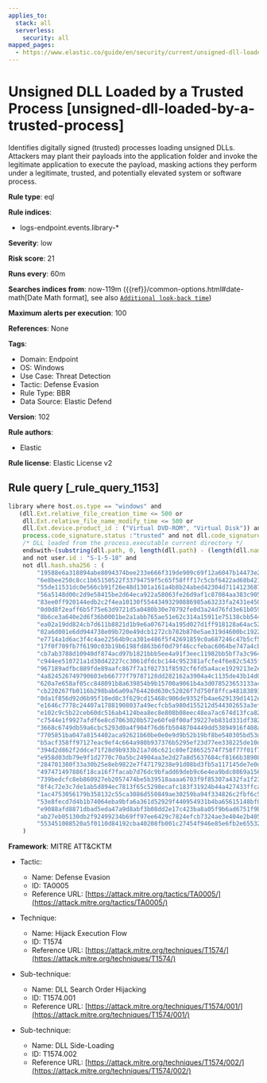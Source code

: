 ```yaml
---
applies_to:
  stack: all
  serverless:
    security: all
mapped_pages:
  - https://www.elastic.co/guide/en/security/current/unsigned-dll-loaded-by-a-trusted-process.html
---
```


# Unsigned DLL Loaded by a Trusted Process [unsigned-dll-loaded-by-a-trusted-process]

Identifies digitally signed (trusted) processes loading unsigned DLLs. Attackers may plant their payloads into the application folder and invoke the legitimate application to execute the payload, masking actions they perform under a legitimate, trusted, and potentially elevated system or software process.

**Rule type**: eql

**Rule indices**:

* logs-endpoint.events.library-*

**Severity**: low

**Risk score**: 21

**Runs every**: 60m

**Searches indices from**: now-119m ({{ref}}/common-options.html#date-math[Date Math format], see also [`Additional look-back time`](docs-content://solutions/security/detect-and-alert/create-detection-rule.md#rule-schedule))

**Maximum alerts per execution**: 100

**References**: None

**Tags**:

* Domain: Endpoint
* OS: Windows
* Use Case: Threat Detection
* Tactic: Defense Evasion
* Rule Type: BBR
* Data Source: Elastic Defend

**Version**: 102

**Rule authors**:

* Elastic

**Rule license**: Elastic License v2

## Rule query [_rule_query_1153]

```js
library where host.os.type == "windows" and
   (dll.Ext.relative_file_creation_time <= 500 or
    dll.Ext.relative_file_name_modify_time <= 500 or
    dll.Ext.device.product_id : ("Virtual DVD-ROM", "Virtual Disk")) and dll.hash.sha256 != null and
    process.code_signature.status :"trusted" and not dll.code_signature.status : ("trusted", "errorExpired", "errorCode_endpoint*") and
    /* DLL loaded from the process.executable current directory */
    endswith~(substring(dll.path, 0, length(dll.path) - (length(dll.name) + 1)), substring(process.executable, 0, length(process.executable) - (length(process.name) + 1)))
    and not user.id : "S-1-5-18" and
    not dll.hash.sha256 : (
        "19588e6a318894abe8094374bee233e666f319de909c69f12a6047b14473e299",
        "6e8bee250c8cc1b65150522f33794759f5c65f58fff17c5cbf6422ad68b421d2",
        "55de11531dc0e566cb91f26e48d1301a161a4b8b24abed42304d711412368760",
        "56a5148d00c2d9e58415be2d64eca922a58063fe26d9af1c87084aa383c9058e",
        "83ee0ff920144edb2c2f4ea10130f55443493290886985a63233fa2431e450f9",
        "0d0d8f2eaff6b5f75e63d9721d5a0480b30e70792fe0d3a24d76fd3e61b05982",
        "8b6ce3a640e2d6f36b0001be2a1abb765ae51e62c314a15911e75138cbb544bb",
        "ea02a19dd824cb7d611b8821d1b9e6a076714a195d027d1ff918128a64ac5220",
        "02a6d001e6dd944738e09b720e49dcb1272cb782b870e5ae319d4600bc192225",
        "e7714a1d6ac3f4c4ae22564b9ca301e486f5f42691859c0a687246c47b5cf5c9",
        "17f0f709fb7f6190c03b19b6198fd863b6f0d79f46ccfebac6064be747a4cb3e",
        "cb7ab3788d10940df874acd97b1821bbb5ee4a91f3eec11982bb5bf7a3c96443",
        "c944ee510721a1d30d42227cc3061dfdcbc144c952381afcfe4f6e82c5435ffc",
        "967189adfbc889fde89aafc867f7a1f02731f8592cf6fd5a4ace1929213e2e13",
        "4a824526749790603eb66777f79787128dd282162a3904a4c1135de43b14d029",
        "620a7e658af05cc848091b8a639854b9b15700a9061b4a3d078523653133a4af",
        "cb220267fb0116b298bab6a09a764420d630c52026f7d750f8ffca4818389327",
        "0da1f856d92d6b95f10ed8c3f629cd15468c906de9352fb4ae629139d1412eed",
        "e1646c7778c24407a17881908037a49ecfcb5a980d155212d544302653a3ef62",
        "e102c9c5b22ceb60dc516ab4124bea8ec8e808b08eec48ea7ac674d13fca82ef",
        "c7544e1f9927afdf6e8cd7063020b572e60fe8f00af39227eb831d331df38225",
        "3668c6749db59a6cbc5293d0a4f904f76d6fb5048704449dd53894916f408a57",
        "7705851ba047a8154402aca92621b60be0e0e9d9b52b19bf8be540305bd53dba",
        "b5acf358ff97127eac9ef4c664a980b937376b5295ef23d77ee338225de10d60",
        "394d2d862f2ddce71f28d9b933b21a7d6c621c80ef28652574f758f77f01f716",
        "e958d03db79e9f1d2770c70a5bc24904aa3e2d27a8d5637684cf8166b38908f2",
        "284701380f33a30b25e8eb9822e7f47179238e91d08bd3fb5a117145de7e0d8d",
        "497471497886f18ca16f7facab7d76dc9bfadd69deb9c6e4ea9bdc0869a15628",
        "739bedcfc8eb860927eb2057474be5b39518aaaa6703f9f85307a432fa1f236e",
        "8f4c72e3c7de1ab5d894ec7813f65c5298ecafc183f31924b44a427433ffca42",
        "1ac4753056179b358132c55ca3086d550849ae30259ba94f334826c2fbf6c57e",
        "53e8fecd7d4b1b74064eba9bfa6a361d52929f440954931b4ba65615148bf0ea",
        "e9088afd8871dbad5eda47a9d8abf3b08dd2e17c423ba8a05f9b6ad6751f9b7c",
        "ab27eb05130db2f92499234b69ff97ee6429c7824efcb7324ae3e404e2b405bf",
        "553451008520a5f0110d84192cba40208fb001c27454f946e85e6fb2e6553292"
    )
```

**Framework**: MITRE ATT&CKTM

* Tactic:

    * Name: Defense Evasion
    * ID: TA0005
    * Reference URL: [https://attack.mitre.org/tactics/TA0005/](https://attack.mitre.org/tactics/TA0005/)

* Technique:

    * Name: Hijack Execution Flow
    * ID: T1574
    * Reference URL: [https://attack.mitre.org/techniques/T1574/](https://attack.mitre.org/techniques/T1574/)

* Sub-technique:

    * Name: DLL Search Order Hijacking
    * ID: T1574.001
    * Reference URL: [https://attack.mitre.org/techniques/T1574/001/](https://attack.mitre.org/techniques/T1574/001/)

* Sub-technique:

    * Name: DLL Side-Loading
    * ID: T1574.002
    * Reference URL: [https://attack.mitre.org/techniques/T1574/002/](https://attack.mitre.org/techniques/T1574/002/)




